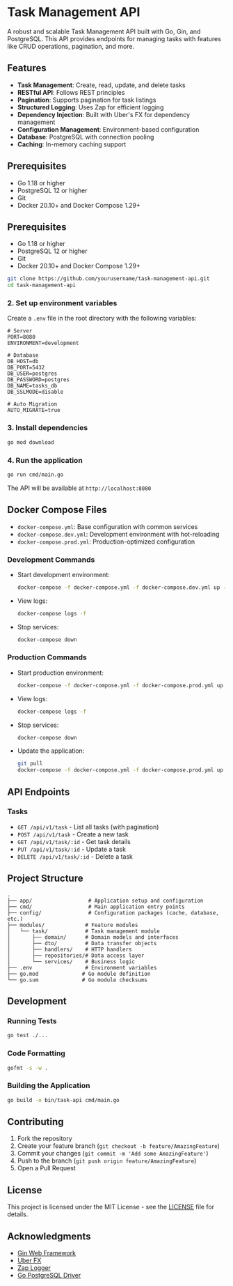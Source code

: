 # Task Management API

A robust and scalable Task Management API built with Go, Gin, and PostgreSQL. This API provides endpoints for managing tasks with features like CRUD operations, pagination, and more.

## Features

- **Task Management**: Create, read, update, and delete tasks
- **RESTful API**: Follows REST principles
- **Pagination**: Supports pagination for task listings
- **Structured Logging**: Uses Zap for efficient logging
- **Dependency Injection**: Built with Uber's FX for dependency management
- **Configuration Management**: Environment-based configuration
- **Database**: PostgreSQL with connection pooling
- **Caching**: In-memory caching support

## Prerequisites

- Go 1.18 or higher
- PostgreSQL 12 or higher
- Git
- Docker 20.10+ and Docker Compose 1.29+

## Prerequisites

- Go 1.18 or higher
- PostgreSQL 12 or higher
- Git
- Docker 20.10+ and Docker Compose 1.29+

```bash
git clone https://github.com/yourusername/task-management-api.git
cd task-management-api
```

### 2. Set up environment variables

Create a `.env` file in the root directory with the following variables:

```env
# Server
PORT=8080
ENVIRONMENT=development

# Database
DB_HOST=db
DB_PORT=5432
DB_USER=postgres
DB_PASSWORD=postgres
DB_NAME=tasks_db
DB_SSLMODE=disable

# Auto Migration
AUTO_MIGRATE=true
```

### 3. Install dependencies

```bash
go mod download
```

### 4. Run the application

```bash
go run cmd/main.go
```

The API will be available at `http://localhost:8080`

## Docker Compose Files

- `docker-compose.yml`: Base configuration with common services
- `docker-compose.dev.yml`: Development environment with hot-reloading
- `docker-compose.prod.yml`: Production-optimized configuration

### Development Commands

- Start development environment:
  ```bash
  docker-compose -f docker-compose.yml -f docker-compose.dev.yml up --build
  ```

- View logs:
  ```bash
  docker-compose logs -f
  ```

- Stop services:
  ```bash
  docker-compose down
  ```

### Production Commands

- Start production environment:
  ```bash
  docker-compose -f docker-compose.yml -f docker-compose.prod.yml up -d --build
  ```

- View logs:
  ```bash
  docker-compose logs -f
  ```

- Stop services:
  ```bash
  docker-compose down
  ```

- Update the application:
  ```bash
  git pull
  docker-compose -f docker-compose.yml -f docker-compose.prod.yml up -d --build
  ```

## API Endpoints

### Tasks

- `GET /api/v1/task` - List all tasks (with pagination)
- `POST /api/v1/task` - Create a new task
- `GET /api/v1/task/:id` - Get task details
- `PUT /api/v1/task/:id` - Update a task
- `DELETE /api/v1/task/:id` - Delete a task

## Project Structure

```
.
├── app/                  # Application setup and configuration
├── cmd/                  # Main application entry points
├── config/               # Configuration packages (cache, database, etc.)
├── modules/             # Feature modules
│   └── task/            # Task management module
│       ├── domain/      # Domain models and interfaces
│       ├── dto/         # Data transfer objects
│       ├── handlers/    # HTTP handlers
│       ├── repositories/# Data access layer
│       └── services/    # Business logic
├── .env                 # Environment variables
├── go.mod              # Go module definition
└── go.sum              # Go module checksums
```

## Development

### Running Tests

```bash
go test ./...
```

### Code Formatting

```bash
gofmt -s -w .
```

### Building the Application

```bash
go build -o bin/task-api cmd/main.go
```

## Contributing

1. Fork the repository
2. Create your feature branch (`git checkout -b feature/AmazingFeature`)
3. Commit your changes (`git commit -m 'Add some AmazingFeature'`)
4. Push to the branch (`git push origin feature/AmazingFeature`)
5. Open a Pull Request

## License

This project is licensed under the MIT License - see the [LICENSE](LICENSE) file for details.

## Acknowledgments

- [Gin Web Framework](https://github.com/gin-gonic/gin)
- [Uber FX](https://github.com/uber-go/fx)
- [Zap Logger](https://github.com/uber-go/zap)
- [Go PostgreSQL Driver](https://github.com/lib/pq)